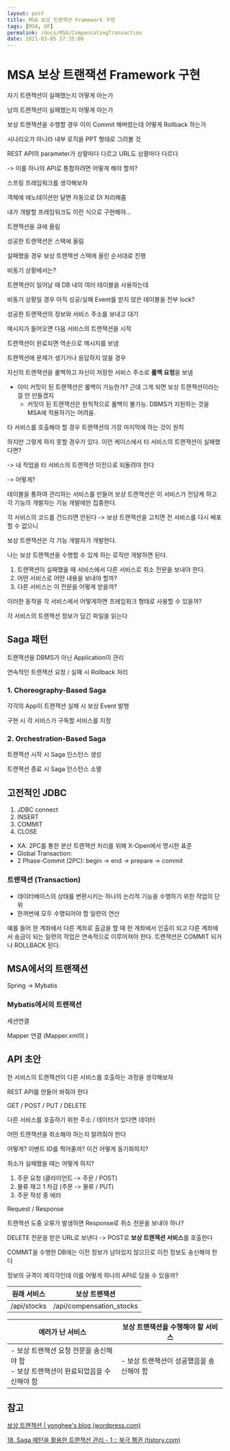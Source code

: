 ```yaml
---
layout: post
title: MSA 보상 트랜잭션 Framework 구현
tags: [MSA, UF]
permalink: /docs/MSA/CompensatingTransaction
date: 2021-03-05 17:35:00
---
```




# MSA 보상 트랜잭션 Framework 구현

자기 트랜잭션이 실패했는지 어떻게 아는가

남의 트랜잭션이 실패했는지 어떻게 아는가

보상 트랜잭션을 수행할 경우 이미 Commit 해버렸는데 어떻게 Rollback 하는가

시나리오가 아니라 내부 로직을 PPT 형태로 그려볼 것

REST API의 parameter가 상황마다 다르고 URL도 상황마다 다르다

-> 이를 하나의 API로 통합하려면 어떻게 해야 할까?

스프링 프레임워크를 생각해보자

객체에 애노테이션만 달면 자동으로 DI 처리해줌

내가 개발할 프레임워크도 이런 식으로 구현해야...



트랜잭션을 큐에 올림

성공한 트랜잭션은 스택에 올림

실패했을 경우 보상 트랜잭션 스택에 올린 순서대로 진행



비동기 상황에서는?

트랜잭션이 일어날 때 DB 내의 여러 테이블을 사용하는데

비동기 상황일 경우 아직 성공/실패 Event를 받지 않은 테이블을 전부 lock?



성공한 트랜잭션의 정보와 서비스 주소를 보내고 대기

메시지가 들어오면 다음 서비스의 트랜잭션을 시작

트랜잭션이 완료되면 역순으로 메시지를 보냄

트랜잭션에 문제가 생기거나 응답하지 않을 경우

자신의 트랜잭션을 롤백하고 자신이 저장한 서비스 주소로 **롤백 요청**을 보냄

- 이미 커밋이 된 트랜잭션은 롤백이 가능한가? 
  근데 그게 되면 보상 트랜잭션이라는 걸 안 만들겠지
  - 커밋이 된 트랜잭션은 원칙적으로 롤백이 불가능. DBMS가 지원하는 것을 MSA에 적용하기는 어려움.

타 서비스를 호출해야 할 경우 트랜잭션의 가장 마지막에 하는 것이 원칙

하지만 그렇게 하지 못할 경우가 있다. 이런 케이스에서 타 서비스의 트랜잭션이 실패했다면?

-> 내 작업을 타 서비스의 트랜잭션 이전으로 되돌려야 한다

-> 어떻게?

테이블을 통하여 관리하는 서비스를 만들어 보상 트랜잭션은 이 서비스가 전담케 하고 각 기능의 개발자는 기능 개발에만 집중한다.

각 서비스의 코드를 건드리면 안된다 -> 보상 트랜잭션을 고치면 전 서비스를 다시 배포할 수 없으니

보상 트랜잭션은 각 기능 개발자가 개발한다.

나는 보상 트랜잭션을 수행할 수 있게 하는 로직만 개발하면 된다.

1. 트랜잭션이 실패했을 때 서비스에서 다른 서비스로 취소 전문을 보내야 한다.
2. 어떤 서비스로 어떤 내용을 보내야 할까?
3. 다른 서비스는 이 전문을 어떻게 받을까?

이러한 동작을 각 서비스에서 어떻게하면 프레임워크 형태로 사용할 수 있을까?

각 서비스의 트랜잭션 정보가 담긴 파일을 읽는다

## Saga 패턴

트랜잭션을 DBMS가 아닌 Application이 관리

연속적인 트랜잭션 요청 / 실패 시 Rollback 처리

### 1. Choreography-Based Saga

각각의 App이 트랜잭션 실패 시 보상 Event 발행

구현 시 각 서비스가 구독할 서비스를 지정

### 2. Orchestration-Based Saga

트랜잭션 시작 시 Saga 인스턴스 생성

트랜잭션 종료 시 Saga 인스턴스 소멸

## 고전적인 JDBC

1. JDBC connect
2. INSERT
3. COMMIT
4. CLOSE

- XA: 2PC를 통한 분산 트랜잭션 처리를 위해 X-Open에서 명시한 표준
- Global Transaction: 
- 2 Phase-Commit (2PC): begin -> end -> prepare -> commit

### 트랜잭션 (Transaction)

- 데이터베이스의 상태를 변환시키는 하나의 논리적 기능을 수행하기 위한 작업의 단위
- 한꺼번에 모두 수행되어야 할 일련의 연산

예를 들어 한 계좌에서 다른 계좌로 출금을 할 때 한 계좌에서 인출이 되고 다른 계좌에서 송금이 되는 일련의 작업은 연속적으로 이루어져야 한다. 트랜잭션은 COMMIT 되거나 ROLLBACK 된다.

## MSA에서의 트랜잭션

Spring -> Mybatis

### Mybatis에서의 트랜잭션

세션연결

Mapper 연결 (Mapper.xml의 <mapper namespace="DAO">)

## API 초안

한 서비스의 트랜잭션이 다른 서비스를 호출하는 과정을 생각해보자



REST API를 만들어 쏴줘야 한다

GET / POST / PUT / DELETE

다른 서비스를 호출하기 위한 주소 / 데이터가 있다면 데이터

어떤 트랜잭션을 취소해야 하는지 알려줘야 한다

어떻게? 이벤트 ID를 찍어줄까? 이건 어떻게 동기화하지?

취소가 실패했을 때는 어떻게 하지?

1. 주문 요청 (클라이언트 -> 주문 / POST)
2. 물류 재고 1 차감 (주문 -> 물류 / PUT)
3. 주문 작성 중 에러

Request / Response

트랜잭션 도중 오류가 발생하면 Response로 취소 전문을 보내야 하나?

DELETE 전문을 받은 URL로 보낸다 -> POST로 **보상 트랜잭션 서비스**를 호출한다

COMMIT을 수행한 DB에는 이전 정보가 남아있지 않으므로 이전 정보도 송신해야 한다

정보의 규격이 제각각인데 이를 어떻게 하나의 API로 담을 수 있을까?

| 원래 서비스 | 보상 트랜잭션            |
| ----------- | ------------------------ |
| /api/stocks | /api/compensation_stocks |

| 에러가 난 서비스                                             | 보상 트랜잭션을 수행해야 할 서비스       |
| ------------------------------------------------------------ | ---------------------------------------- |
| - 보상 트랜잭션 요청 전문을 송신해야 함<br />- 보상 트랜잭션이 완료되었음을 수신해야 함 | - 보상 트랜잭션이 성공했음을 송신해야 함 |



## 참고

[보상 트랜잭션 | yonghee's blog (wordpress.com)](https://goodyhlee.wordpress.com/tag/보상-트랜잭션/)

[18. Saga 패턴을 활용한 트랜잭션 관리 - 1 :: 북극 펭귄 (tistory.com)](https://cla9.tistory.com/22?category=814447)